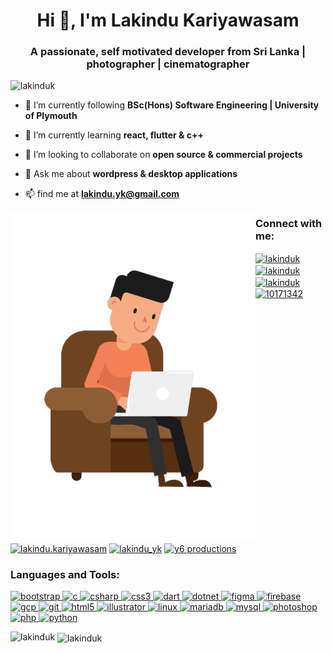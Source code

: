 <h1 align="center">Hi 👋, I'm Lakindu Kariyawasam</h1>
<h3 align="center">A passionate, self motivated developer from Sri Lanka | photographer | cinematographer</h3>

<p align="left"> <img src="https://komarev.com/ghpvc/?username=lakinduk" alt="lakinduk" /> </p>

- 🔭 I’m currently following **BSc(Hons) Software Engineering | University of Plymouth**

- 🌱 I’m currently learning **react, flutter & c++**

- 👯 I’m looking to collaborate on **open source & commercial projects**

- 💬 Ask me about **wordpress & desktop applications**

- 📫 find me at **lakindu.yk@gmail.com**

<img align="left" alt="GIF" src="assets/working-small.gif" />

<p align="left">
<h3 align="left">Connect with me:</h3>
<a href="https://dev.to/lakinduk" target="blank"><img align="center"
        src="https://cdn.jsdelivr.net/npm/simple-icons@3.0.1/icons/dev-dot-to.svg" alt="lakinduk" height="30"
        width="40" /></a>
<a href="https://twitter.com/lakinduk" target="blank"><img align="center"
        src="https://cdn.jsdelivr.net/npm/simple-icons@3.0.1/icons/twitter.svg" alt="lakinduk" height="30"
        width="40" /></a>
<a href="https://linkedin.com/in/lakinduk" target="blank"><img align="center"
        src="https://cdn.jsdelivr.net/npm/simple-icons@3.0.1/icons/linkedin.svg" alt="lakinduk" height="30"
        width="40" /></a>
<a href="https://stackoverflow.com/users/10171342" target="blank"><img align="center"
        src="https://cdn.jsdelivr.net/npm/simple-icons@3.0.1/icons/stackoverflow.svg" alt="10171342" height="30"
        width="40" /></a>
<a href="https://fb.com/lakindu.kariyawasam" target="blank"><img align="center"
        src="https://cdn.jsdelivr.net/npm/simple-icons@3.0.1/icons/facebook.svg" alt="lakindu.kariyawasam" height="30"
        width="40" /></a>
<a href="https://instagram.com/lakindu_yk" target="blank"><img align="center"
        src="https://cdn.jsdelivr.net/npm/simple-icons@3.0.1/icons/instagram.svg" alt="lakindu_yk" height="30"
        width="40" /></a>
<a href="https://www.youtube.com/c/y6 productions" target="blank"><img align="center"
        src="https://cdn.jsdelivr.net/npm/simple-icons@3.0.1/icons/youtube.svg" alt="y6 productions" height="30"
        width="40" /></a>
</p>

<h3 align="left">Languages and Tools:</h3>
<p align="left"> <a href="https://getbootstrap.com" target="_blank">
     <img
            src="https://devicons.github.io/devicon/devicon.git/icons/bootstrap/bootstrap-plain.svg" alt="bootstrap"
            width="40" height="40" /> </a> <a href="https://www.cprogramming.com/" target="_blank"> <img
            src="https://devicons.github.io/devicon/devicon.git/icons/c/c-original.svg" alt="c" width="40"
            height="40" /> </a> <a href="https://www.w3schools.com/cs/" target="_blank"> <img
            src="https://devicons.github.io/devicon/devicon.git/icons/csharp/csharp-original.svg" alt="csharp"
            width="40" height="40" /> </a> <a href="https://www.w3schools.com/css/" target="_blank"> <img
            src="https://devicons.github.io/devicon/devicon.git/icons/css3/css3-original-wordmark.svg" alt="css3"
            width="40" height="40" /> </a> <a href="https://dart.dev" target="_blank"> <img
            src="https://www.vectorlogo.zone/logos/dartlang/dartlang-icon.svg" alt="dart" width="40" height="40" /> </a>
    <a href="https://dotnet.microsoft.com/" target="_blank"> <img
            src="https://devicons.github.io/devicon/devicon.git/icons/dot-net/dot-net-original-wordmark.svg"
            alt="dotnet" width="40" height="40" /> </a> <a href="https://www.figma.com/" target="_blank"> <img
            src="https://www.vectorlogo.zone/logos/figma/figma-icon.svg" alt="figma" width="40" height="40" /> </a> <a
        href="https://firebase.google.com/" target="_blank"> <img
            src="https://www.vectorlogo.zone/logos/firebase/firebase-icon.svg" alt="firebase" width="40" height="40" />
    </a> <a href="https://cloud.google.com" target="_blank"> <img
            src="https://www.vectorlogo.zone/logos/google_cloud/google_cloud-icon.svg" alt="gcp" width="40"
            height="40" /> </a> <a href="https://git-scm.com/" target="_blank"> <img
            src="https://www.vectorlogo.zone/logos/git-scm/git-scm-icon.svg" alt="git" width="40" height="40" /> </a> <a
        href="https://www.w3.org/html/" target="_blank"> <img
            src="https://devicons.github.io/devicon/devicon.git/icons/html5/html5-original-wordmark.svg" alt="html5"
            width="40" height="40" /> </a> <a href="https://www.adobe.com/in/products/illustrator.html" target="_blank">
        <img src="https://www.vectorlogo.zone/logos/adobe_illustrator/adobe_illustrator-icon.svg" alt="illustrator"
            width="40" height="40" /> </a> <a href="https://www.linux.org/" target="_blank"> <img
            src="https://devicons.github.io/devicon/devicon.git/icons/linux/linux-original.svg" alt="linux" width="40"
            height="40" /> </a> <a href="https://mariadb.org/" target="_blank"> <img
            src="https://www.vectorlogo.zone/logos/mariadb/mariadb-icon.svg" alt="mariadb" width="40" height="40" />
    </a> <a href="https://www.mysql.com/" target="_blank"> <img
            src="https://devicons.github.io/devicon/devicon.git/icons/mysql/mysql-original-wordmark.svg" alt="mysql"
            width="40" height="40" /> </a> <a href="https://www.photoshop.com/en" target="_blank"> <img
            src="https://devicons.github.io/devicon/devicon.git/icons/photoshop/photoshop-plain.svg" alt="photoshop"
            width="40" height="40" /> </a> <a href="https://www.php.net" target="_blank"> <img
            src="https://devicons.github.io/devicon/devicon.git/icons/php/php-original.svg" alt="php" width="40"
            height="40" /> </a> <a href="https://www.python.org" target="_blank"> <img
            src="https://devicons.github.io/devicon/devicon.git/icons/python/python-original.svg" alt="python"
            width="40" height="40" /> </a> </p>

<p><img align="left" src="https://github-readme-stats.vercel.app/api/top-langs/?username=lakinduk&layout=compact"
        alt="lakinduk" /></p>

<p>&nbsp;<img align="center" src="https://github-readme-stats.vercel.app/api?username=lakinduk&show_icons=true"
        alt="lakinduk" /></p>